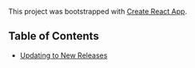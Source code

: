 This project was bootstrapped with [Create React App](). 

## Table of Contents

- [Updating to New Releases](#updating-to-new-releases)

